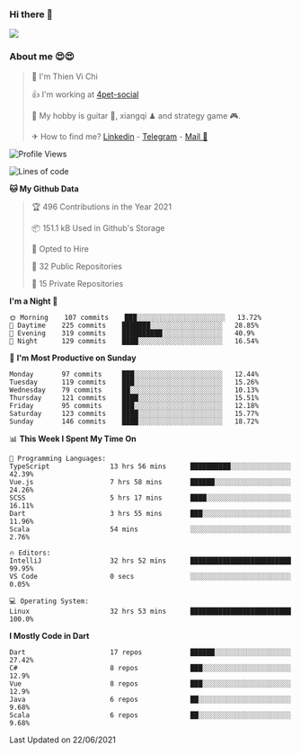 ### Hi there 👋
![](https://media1.tenor.com/images/9aa4aee77151757a310fcdb4b8fd2a0a/tenor.gif?itemid=12671405)

### About me 😍😍

> 🙎 I'm Thien Vi Chi
> 
> 👍 I'm working at [4pet-social](https://github.com/4pet-social)
>
> 🥞 My hobby is guitar 🎸, xiangqi ♟ and strategy game 🎮.
> 
> ✈ How to find me? [Linkedin](https://www.linkedin.com/in/tvc12/) - [Telegram](https://t.me/yeutham212) - [Mail 📧](mailto:meomeocf98@gmail.com)
> 

<!--START_SECTION:waka-->
![Profile Views](http://img.shields.io/badge/Profile%20Views-6-blue)

![Lines of code](https://img.shields.io/badge/From%20Hello%20World%20I%27ve%20Written-745135%20lines%20of%20code-blue)

**🐱 My Github Data** 

> 🏆 496 Contributions in the Year 2021
 > 
> 📦 151.1 kB Used in Github's Storage 
 > 
> 💼 Opted to Hire
 > 
> 📜 32 Public Repositories 
 > 
> 🔑 15 Private Repositories  
 > 
**I'm a Night 🦉** 

```text
🌞 Morning    107 commits    ███░░░░░░░░░░░░░░░░░░░░░░   13.72% 
🌆 Daytime    225 commits    ███████░░░░░░░░░░░░░░░░░░   28.85% 
🌃 Evening    319 commits    ██████████░░░░░░░░░░░░░░░   40.9% 
🌙 Night      129 commits    ████░░░░░░░░░░░░░░░░░░░░░   16.54%

```
📅 **I'm Most Productive on Sunday** 

```text
Monday       97 commits     ███░░░░░░░░░░░░░░░░░░░░░░   12.44% 
Tuesday      119 commits    ███░░░░░░░░░░░░░░░░░░░░░░   15.26% 
Wednesday    79 commits     ██░░░░░░░░░░░░░░░░░░░░░░░   10.13% 
Thursday     121 commits    ████░░░░░░░░░░░░░░░░░░░░░   15.51% 
Friday       95 commits     ███░░░░░░░░░░░░░░░░░░░░░░   12.18% 
Saturday     123 commits    ████░░░░░░░░░░░░░░░░░░░░░   15.77% 
Sunday       146 commits    ████░░░░░░░░░░░░░░░░░░░░░   18.72%

```


📊 **This Week I Spent My Time On** 

```text
💬 Programming Languages: 
TypeScript               13 hrs 56 mins      ██████████░░░░░░░░░░░░░░░   42.39% 
Vue.js                   7 hrs 58 mins       ██████░░░░░░░░░░░░░░░░░░░   24.26% 
SCSS                     5 hrs 17 mins       ████░░░░░░░░░░░░░░░░░░░░░   16.11% 
Dart                     3 hrs 55 mins       ███░░░░░░░░░░░░░░░░░░░░░░   11.96% 
Scala                    54 mins             ░░░░░░░░░░░░░░░░░░░░░░░░░   2.76%

🔥 Editors: 
IntelliJ                 32 hrs 52 mins      █████████████████████████   99.95% 
VS Code                  0 secs              ░░░░░░░░░░░░░░░░░░░░░░░░░   0.05%

💻 Operating System: 
Linux                    32 hrs 53 mins      █████████████████████████   100.0%

```

**I Mostly Code in Dart** 

```text
Dart                     17 repos            ██████░░░░░░░░░░░░░░░░░░░   27.42% 
C#                       8 repos             ███░░░░░░░░░░░░░░░░░░░░░░   12.9% 
Vue                      8 repos             ███░░░░░░░░░░░░░░░░░░░░░░   12.9% 
Java                     6 repos             ██░░░░░░░░░░░░░░░░░░░░░░░   9.68% 
Scala                    6 repos             ██░░░░░░░░░░░░░░░░░░░░░░░   9.68%

```



 Last Updated on 22/06/2021
<!--END_SECTION:waka-->